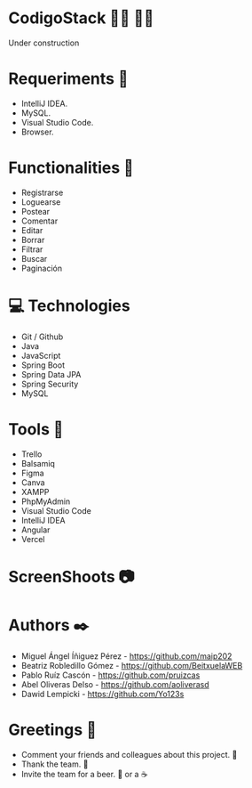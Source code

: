 # CodigoStack :technologist: :woman_technologist:	
Under construction

# Requeriments  :bookmark_tabs:

- IntelliJ IDEA.
- MySQL.
- Visual Studio Code.
- Browser.

# Functionalities :floppy_disk:

- Registrarse
- Loguearse
- Postear
- Comentar
- Editar 
- Borrar 
- Filtrar 
- Buscar 
- Paginación

# 💻 Technologies

- Git / Github
- Java
- JavaScript
- Spring Boot
- Spring Data JPA
- Spring Security
- MySQL

# Tools :hammer:
- Trello
- Balsamiq 
- Figma
- Canva 
- XAMPP
- PhpMyAdmin
- Visual Studio Code 
- IntelliJ IDEA
- Angular 
- Vercel 


# ScreenShoots :camera:

# Authors ✒️
- Miguel Ángel Íñiguez Pérez - https://github.com/maip202
- Beatriz Robledillo Gómez - https://github.com/BeitxuelaWEB
- Pablo Ruíz Cascón - https://github.com/pruizcas
- Abel Oliveras Delso - https://github.com/aoliverasd
- Dawid Lempicki - https://github.com/Yo123s

# Greetings :gift:
- Comment your friends and colleagues about this project. :loudspeaker:
- Thank the team. :slightly_smiling_face:
- Invite the team for a beer. :beer: or a :coffee:
